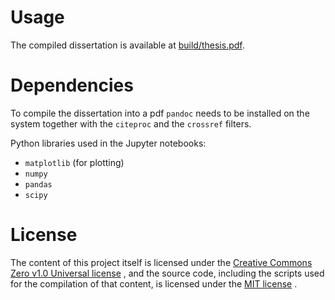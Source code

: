 
# Usage
The compiled dissertation is available at [build/thesis.pdf](build/thesis.pdf).

# Dependencies
To compile the dissertation into a pdf `pandoc` needs to be installed on the system together with the `citeproc` and the `crossref` filters.

Python libraries used in the Jupyter notebooks:

* `matplotlib` (for plotting)
* `numpy`
* `pandas`
* `scipy`

# License
The content of this project itself is licensed under the
[Creative Commons Zero v1.0 Universal license](https://creativecommons.org/publicdomain/zero/1.0/)
, and the source code, including the scripts used for the compilation of that
content, is licensed under the
[MIT license](LICENSE)
.
